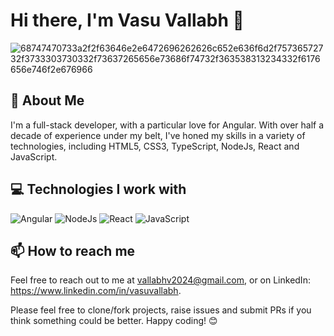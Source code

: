 # Hi there, I'm Vasu Vallabh 👋
![68747470733a2f2f63646e2e6472696262626c652e636f6d2f75736572732f3733303730332f73637265656e73686f74732f363538313234332f6176656e746f2e676966](https://github.com/Vasu-Vallabh/Vasu-Vallabh/assets/101351789/4434e07c-b8b1-4f9a-aa89-0710317f79e1)

## 🚀 About Me
I'm a full-stack developer, with a particular love for Angular. With over half a decade of experience under my belt, I've honed my skills in a variety of technologies, including HTML5, CSS3, TypeScript, NodeJs, React and JavaScript. 

## 💻 Technologies I work with
![Angular](https://img.shields.io/badge/-Angular-DD0031?logo=angular)
![NodeJs](https://img.shields.io/badge/-Nodejs-43853D?logo=Node.js)
![React](https://img.shields.io/badge/-React-61DAFB?logo=react)
![JavaScript](https://img.shields.io/badge/-JavaScript-black?logo=javascript)

## 📫 How to reach me
Feel free to reach out to me at vallabhv2024@gmail.com, or on LinkedIn: https://www.linkedin.com/in/vasuvallabh.

Please feel free to clone/fork projects, raise issues and submit PRs if you think something could be better. Happy coding! 😊
